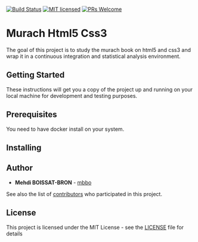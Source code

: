[![Build Status](https://travis-ci.org/mbbo/murach-html5-css3.svg?branch=master)](https://travis-ci.org/mbbo/murach-html5-css3)
[![MIT licensed](https://img.shields.io/badge/license-MIT-blue.svg)](./LICENSE)
[![PRs Welcome](https://img.shields.io/badge/PRs-welcome-brightgreen.svg)](./CONTRIBUTING.md)

# Murach Html5 Css3

The goal of this project is to study the murach book on html5 and css3 and wrap it in a continuous integration and statistical analysis environment.

## Getting Started

These instructions will get you a copy of the project up and running on your local machine for development and testing purposes.

## Prerequisites

You need to have docker install on your system.

## Installing

## Author

* **Mehdi BOISSAT-BRON** - [mbbo](https://github.com/mbbo)

See also the list of [contributors](https://github.com/mbbo/murach-html5-css3/graphs/contributors) who participated in this project.

## License

This project is licensed under the MIT License - see the [LICENSE](LICENSE) file for details
